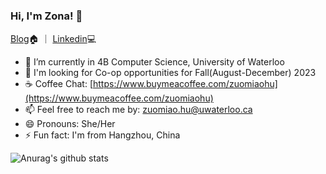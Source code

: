 ### Hi, I'm Zona! 👋
[Blog](https://zonahu.tech/)🏠 ｜ [Linkedin](https://www.linkedin.com/in/zonahu/)💻


- 🌱 I’m currently in 4B Computer Science, University of Waterloo
- 🤔 I'm looking for Co-op opportunities for Fall(August-December) 2023 
- ☕ Coffee Chat: [https://www.buymeacoffee.com/zuomiaohu](https://www.buymeacoffee.com/zuomiaohu)
- 📫 Feel free to reach me by: zuomiao.hu@uwaterloo.ca
- 😄 Pronouns: She/Her
- ⚡ Fun fact: I'm from Hangzhou, China

![Anurag's github stats](https://github-readme-stats.vercel.app/api?username=ZonaHu&show_icons=true&theme=cobalt)

